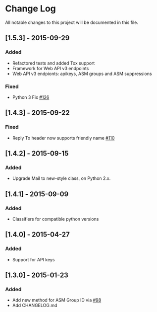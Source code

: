 # Change Log
All notable changes to this project will be documented in this file.

## [1.5.3] - 2015-09-29
### Added
- Refactored tests and added Tox support
- Framework for Web API v3 endpoints
- Web API v3 endpionts: apikeys, ASM groups and ASM suppressions

### Fixed 
- Python 3 Fix [#126](https://github.com/sendgrid/sendgrid-python/issues/126)

## [1.4.3] - 2015-09-22
### Fixed
- Reply To header now supports friendly name [#110](https://github.com/sendgrid/sendgrid-python/issues/110)

## [1.4.2] - 2015-09-15
### Added
- Upgrade Mail to new-style class, on Python 2.x.

## [1.4.1] - 2015-09-09
### Added
- Classifiers for compatible python versions

## [1.4.0] - 2015-04-27
### Added
- Support for API keys

## [1.3.0] - 2015-01-23
### Added
- Add new method for ASM Group ID via [#98](https://github.com/sendgrid/sendgrid-python/pull/98)
- Add CHANGELOG.md
